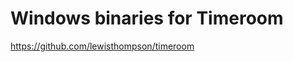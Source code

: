 Windows binaries for Timeroom
=============================

https://github.com/lewisthompson/timeroom
